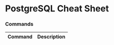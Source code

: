 # PostgreSQL Cheat Sheet


### Commands

| Command                    | Description                 |
| ---                        | ---                         |
